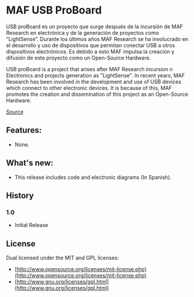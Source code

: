 MAF USB ProBoard
============

USB proBoard es un proyecto que surge después de la incursión de MAF Research en electrónica y de la generación de proyectos como “LightSense”. Durante los últimos años MAF Research se ha involucrado en el desarrollo y uso de dispositivos que permitan conectar USB a otros dispositivos electrónicos. Es debido a esto MAF impulsa la creación y difusión de este proyecto como un Open-Source Hardware. 

USB proBoard is a project that arises after MAF Research incursion n Electronics and projects generation as "LightSense". In recent years, MAF Research has been involved in the development and use of USB devices which connect to other electronic devices. It is because of this, MAF promotes the creation and dissemination of this project as an Open-Source Hardware.



[Source](http://github.com/mafairnet/practicalArduinoIntro)


Features:
---------

- None.


What's new:
---------

- This release includes code and electronic diagrams (In Spanish).


History
-------

### 1.0 ###

- Initial Release


License
-------

Dual licensed under the MIT and GPL licenses:

*  [http://www.opensource.org/licenses/mit-license.php](http://www.opensource.org/licenses/mit-license.php)
*  [http://www.gnu.org/licenses/gpl.html](http://www.gnu.org/licenses/gpl.html)
